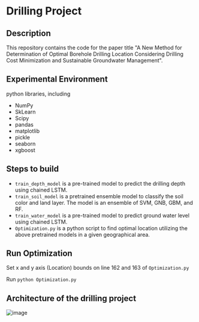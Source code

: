 # Drilling Project


## Description
This repository contains the code for the paper title "A New Method for Determination of Optimal Borehole Drilling Location Considering Drilling Cost Minimization and
Sustainable Groundwater Management".

## Experimental Environment
python libraries, 
including 
- NumPy 
- SkLearn
- Scipy
- pandas
- matplotlib
- pickle
- seaborn
- xgboost

## Steps to build

- `train_depth_model` is a pre-trained model to predict the drilling depth using chained LSTM.
- `train_soil_model` is a pretrained ensemble model to classify the soil color and land layer. The model is an ensemble of SVM, GNB, GBM, and RF.
- `train_water_model` is a pre-trained model to predict ground water level using chained LSTM. 
- `Optimization.py` is a python script to find optimal location utilizing the above pretrained models in a given geographical area.

## Run Optimization
 Set x and y axis (Location) bounds on line 162 and 163 of `Optimization.py`
 
 Run `python Optimization.py`

## Architecture of the drilling project
![image](https://user-images.githubusercontent.com/106262211/214262805-4aca910c-ee57-49df-87d3-97a842aaeef7.png)
